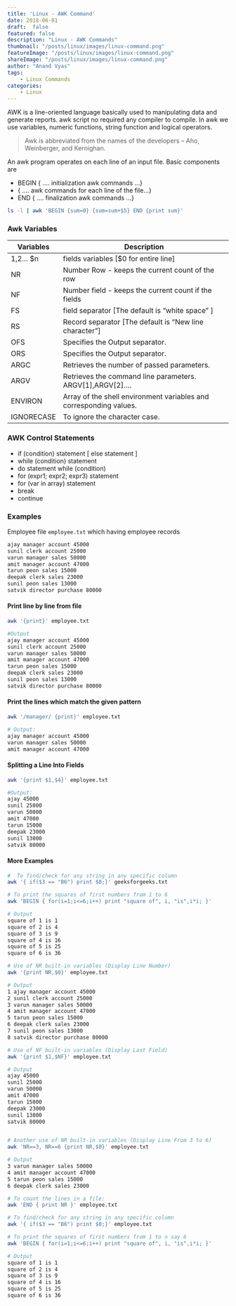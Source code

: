 ```yaml
---
title: 'Linux - AWK Command'
date: 2018-06-01
draft:  false   
featured: false  
description: "Linux - AWK Commands"
thumbnail: "/posts/linux/images/linux-command.png"
featureImage: "/posts/linux/images/linux-command.png" 
shareImage: "/posts/linux/images/linux-command.png"
author: "Anand Vyas"
tags:
    - Linux Commands
categories:     
    - Linux
---
```


AWK is a line-oriented language basically used to manipulating data and generate reports. awk script no required any compiler to compile. In awk we use variables, numeric functions, string function and logical operators.

> Awk is abbreviated from the names of the developers – Aho, Weinberger, and Kernighan.

An awk program operates on each line of an input file. Basic components are

- BEGIN { …. initialization awk commands …}
- { …. awk commands for each line of the file…}
- END { …. finalization awk commands …}

```bash
ls -l | awk 'BEGIN {sum=0} {sum=sum+$5} END {print sum}'
```

### Awk Variables

|Variables|	Description|
|---|---|
|$1,$2… \$n|	fields variables [$0 for entire line]|
|NR|	Number Row - keeps the current count of the row|
|NF|	Number field - keeps the current count if the fields|
|FS|	field separator [The default is “white space” ]|
|RS|	Record separator [The default is “New line character”]|
|OFS|	Specifies the Output separator.|
|ORS|	Specifies the Output separator.|
|ARGC|	Retrieves the number of passed parameters.|
|ARGV|	Retrieves the command line parameters. ARGV[1],ARGV[2]….|
|ENVIRON|	Array of the shell environment variables and corresponding values.|
|IGNORECASE|	To ignore the character case.|

### AWK Control Statements

- if (condition) statement [ else statement ]
- while (condition) statement
- do statement while (condition)
- for (expr1; expr2; expr3) statement
- for (var in array) statement
- break
- continue

### Examples
Employee file `employee.txt` which having employee records

```txt
ajay manager account 45000
sunil clerk account 25000
varun manager sales 50000
amit manager account 47000
tarun peon sales 15000
deepak clerk sales 23000
sunil peon sales 13000
satvik director purchase 80000 
```
#### Print line by line from file

```bash
awk '{print}' employee.txt

#Output
ajay manager account 45000
sunil clerk account 25000
varun manager sales 50000
amit manager account 47000
tarun peon sales 15000
deepak clerk sales 23000
sunil peon sales 13000
satvik director purchase 80000 
```

#### Print the lines which match the given pattern 

```bash
awk '/manager/ {print}' employee.txt 

# Output:  
ajay manager account 45000
varun manager sales 50000
amit manager account 47000 
```
#### Splitting a Line Into Fields
```bash
awk '{print $1,$4}' employee.txt 

#Output:  
ajay 45000
sunil 25000
varun 50000
amit 47000
tarun 15000
deepak 23000
sunil 13000
satvik 80000 
```
#### More Examples

```bash
#  To find/check for any string in any specific column
awk '{ if($3 == "B6") print $0;}' geeksforgeeks.txt

# To print the squares of first numbers from 1 to 6
awk 'BEGIN { for(i=1;i<=6;i++) print "square of", i, "is",i*i; }' 

# Output
square of 1 is 1
square of 2 is 4
square of 3 is 9
square of 4 is 16
square of 5 is 25
square of 6 is 36

# Use of NR built-in variables (Display Line Number)
awk '{print NR,$0}' employee.txt 

# Output
1 ajay manager account 45000
2 sunil clerk account 25000
3 varun manager sales 50000
4 amit manager account 47000
5 tarun peon sales 15000
6 deepak clerk sales 23000
7 sunil peon sales 13000
8 satvik director purchase 80000 

# Use of NF built-in variables (Display Last Field) 
awk '{print $1,$NF}' employee.txt 

# Output
ajay 45000
sunil 25000
varun 50000
amit 47000
tarun 15000
deepak 23000
sunil 13000
satvik 80000 


# Another use of NR built-in variables (Display Line From 3 to 6)  
awk 'NR==3, NR==6 {print NR,$0}' employee.txt 

# Output
3 varun manager sales 50000
4 amit manager account 47000
5 tarun peon sales 15000
6 deepak clerk sales 23000 

# To count the lines in a file:  
awk 'END { print NR }' employee.txt 

# To find/check for any string in any specific column
awk '{ if($3 == "B6") print $0;}' employee.txt 

# To print the squares of first numbers from 1 to n say 6 
awk 'BEGIN { for(i=1;i<=6;i++) print "square of", i, "is",i*i; }' 

# Output
square of 1 is 1
square of 2 is 4
square of 3 is 9
square of 4 is 16
square of 5 is 25
square of 6 is 36
```